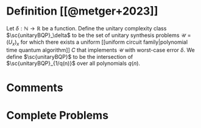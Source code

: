 # Definition [[@metger+2023]]
Let $\delta: \mathbb{N} \rightarrow \mathbb{R}$ be a function. Define the unitary complexity class $\sc{unitaryBQP}_\delta$ to be the set of unitary synthesis problems $\mathcal{U} = (U_x)_x$ for which there exists a uniform [[uniform circuit family|polynomial time quantum algorithm]] $C$ that implements $\mathcal{U}$ with worst-case error $\delta$. We define $\sc{unitaryBQP}$ to be the intersection of $\sc{unitaryBQP}_{1/q(n)}$ over all polynomials $q(n)$. 

# Comments 

# Complete Problems

